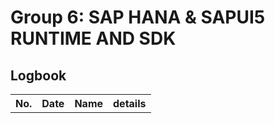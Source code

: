 # Group 6: SAP HANA & SAPUI5 RUNTIME AND SDK

## Logbook
<div class="logbook">
  <table>
  <tr>
    <th>No.</th>
    <th>Date</th>
    <th>Name</th>
    <th>details</th>
  </tr>
  </table>
</div>
